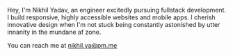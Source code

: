 Hey, I'm Nikhil Yadav, an engineer excitedly pursuing fullstack development. I build responsive, highly accessible websites and mobile apps. I cherish innovative design when I'm not stuck being constantly astonished by utter innanity in the mundane af zone.

You can reach me at nikhil.ya@pm.me
<!---
nickel-yadav/nickel-yadav is a ✨ special ✨ repository because its `README.md` (this file) appears on your GitHub profile.
You can click the Preview link to take a look at your changes.
--->

